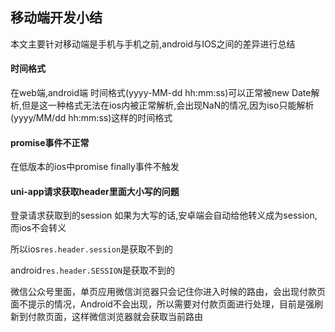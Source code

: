 ## 移动端开发小结

本文主要针对移动端是手机与手机之前,android与IOS之间的差异进行总结



#### 时间格式

在web端,android端 时间格式(yyyy-MM-dd hh:mm:ss)可以正常被new Date解析,但是这一种格式无法在ios内被正常解析,会出现NaN的情况,因为iso只能解析(yyyy/MM/dd hh:mm:ss)这样的时间格式



#### promise事件不正常

在低版本的ios中promise finally事件不触发



#### uni-app请求获取header里面大小写的问题

登录请求获取到的session 如果为大写的话,安卓端会自动给他转义成为session,而ios不会转义

所以ios`res.header.session`是获取不到的

android`res.header.SESSION`是获取不到的



微信公众号里面，单页应用微信浏览器只会记住你进入时候的路由，会出现付款页面不提示的情况，Android不会出现，所以需要对付款页面进行处理，目前是强刷新到付款页面，这样微信浏览器就会获取当前路由





